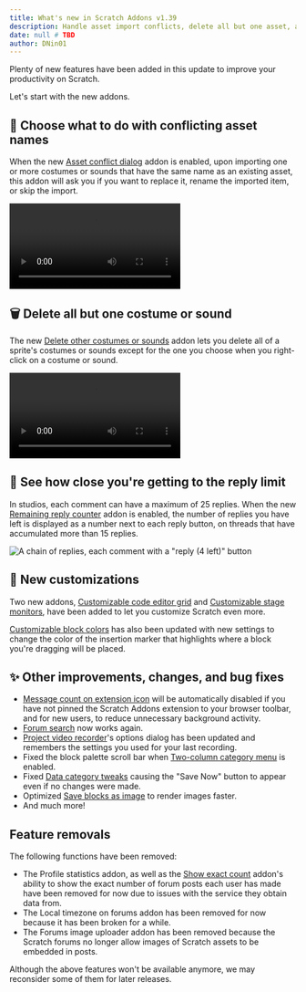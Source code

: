 ```yaml
---
title: What's new in Scratch Addons v1.39
description: Handle asset import conflicts, delete all but one asset, and more.
date: null # TBD
author: DNin01
---
```


Plenty of new features have been added in this update to improve your productivity on Scratch.

Let's start with the new addons.

## 📄 Choose what to do with conflicting asset names

When the new [Asset conflict dialog](https://scratch.mit.edu/scratch-addons-extension/settings#addon-asset-conflict-dialog) addon is enabled, upon importing one or more costumes or sounds that have the same name as an existing asset, this addon will ask you if you want to replace it, rename the imported item, or skip the import.

<video src="/assets/img/blog/v1-39-released/delete-others.mp4" controls type="video/mp4" autoplay loop></video>

## 🗑️ Delete all but one costume or sound

The new [Delete other costumes or sounds](https://scratch.mit.edu/scratch-addons-extension/settings#addon-delete-others) addon lets you delete all of a sprite's costumes or sounds except for the one you choose when you right-click on a costume or sound.

<video src="/assets/img/blog/v1-39-released/import-and-replace.mp4" controls type="video/mp4" autoplay loop></video>

## 🔮 See how close you're getting to the reply limit

In studios, each comment can have a maximum of 25 replies. When the new [Remaining reply counter](https://scratch.mit.edu/scratch-addons-extension/settings#addon-remaining-replies) addon is enabled, the number of replies you have left is displayed as a number next to each reply button, on threads that have accumulated more than 15 replies.

![A chain of replies, each comment with a "reply (4 left)" button](/assets/img/blog/v1-39-released/reply-chain.png)

## 🎨 New customizations

Two new addons, [Customizable code editor grid](https://scratch.mit.edu/scratch-addons-extension/settings#addon-workspace-dots) and [Customizable stage monitors](https://scratch.mit.edu/scratch-addons-extension/settings#addon-stage-monitor), have been added to let you customize Scratch even more.

[Customizable block colors](https://scratch.mit.edu/scratch-addons-extension/settings#addon-editor-theme3) has also been updated with new settings to change the color of the insertion marker that highlights where a block you're dragging will be placed.

## ✨ Other improvements, changes, and bug fixes

- [Message count on extension icon](https://scratch.mit.edu/scratch-addons-extension/settings#addon-msg-count-badge) will be automatically disabled if you have not pinned the Scratch Addons extension to your browser toolbar, and for new users, to reduce unnecessary background activity.
- [Forum search](https://scratch.mit.edu/scratch-addons-extension/settings#addon-forum-search) now works again.
- [Project video recorder](https://scratch.mit.edu/scratch-addons-extension/settings#addon-mediarecorder)'s options dialog has been updated and remembers the settings you used for your last recording.
- Fixed the block palette scroll bar when [Two-column category menu](https://scratch.mit.edu/scratch-addons-extension/settings#addon-columns) is enabled.
- Fixed [Data category tweaks](https://scratch.mit.edu/scratch-addons-extension/settings#addon-data-category-tweaks-v2) causing the "Save Now" button to appear even if no changes were made.
- Optimized [Save blocks as image](https://scratch.mit.edu/scratch-addons-extension/settings#addon-blocks2image) to render images faster.
- And much more!

## Feature removals

The following functions have been removed:
- The Profile statistics addon, as well as the [Show exact count](https://scratch.mit.edu/scratch-addons-extension/settings#addon-exact-count) addon's ability to show the exact number of forum posts each user has made have been removed for now due to issues with the service they obtain data from.
- The Local timezone on forums addon has been removed for now because it has been broken for a while.
- The Forums image uploader addon has been removed because the Scratch forums no longer allow images of Scratch assets to be embedded in posts.

Although the above features won't be available anymore, we may reconsider some of them for later releases.

